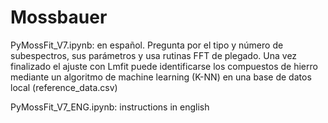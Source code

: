 # Mossbauer

PyMossFit_V7.ipynb: en español. Pregunta por el tipo y número de subespectros, sus parámetros y usa rutinas FFT de plegado. Una vez finalizado el ajuste con Lmfit puede identificarse los compuestos de hierro mediante un algoritmo de machine learning (K-NN) en una base de datos local (reference_data.csv) 

PyMossFit_V7_ENG.ipynb: instructions in english
